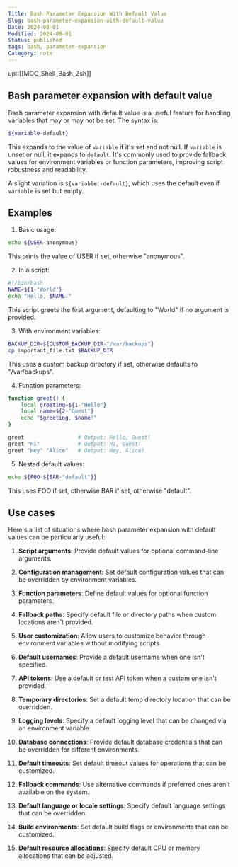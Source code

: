 ```yaml
---
Title: Bash Parameter Expansion With Default Value
Slug: bash-parameter-expansion-with-default-value
Date: 2024-08-01
Modified: 2024-08-01
Status: published
tags: bash, parameter-expansion
Category: note
---
```


up::[[MOC_Shell_Bash_Zsh]]

## Bash parameter expansion with default value

Bash parameter expansion with default value is a useful feature for handling variables that may or may not be set. The syntax is:

```bash
${variable-default}
```

This expands to the value of `variable` if it's set and not null. If `variable` is unset or null, it expands to `default`. It's commonly used to provide fallback values for environment variables or function parameters, improving script robustness and readability.

A slight variation is `${variable:-default}`, which uses the default even if `variable` is set but empty.

## Examples

1. Basic usage:
```bash
echo ${USER-anonymous}
```
This prints the value of USER if set, otherwise "anonymous".

2. In a script:
```bash
#!/bin/bash
NAME=${1-"World"}
echo "Hello, $NAME!"
```
This script greets the first argument, defaulting to "World" if no argument is provided.

3. With environment variables:
```bash
BACKUP_DIR=${CUSTOM_BACKUP_DIR-"/var/backups"}
cp important_file.txt $BACKUP_DIR
```
This uses a custom backup directory if set, otherwise defaults to "/var/backups".

4. Function parameters:
```bash
function greet() {
    local greeting=${1-"Hello"}
    local name=${2-"Guest"}
    echo "$greeting, $name!"
}

greet                 # Output: Hello, Guest!
greet "Hi"            # Output: Hi, Guest!
greet "Hey" "Alice"   # Output: Hey, Alice!
```

5. Nested default values:
```bash
echo ${FOO-${BAR-"default"}}
```
This uses FOO if set, otherwise BAR if set, otherwise "default".

## Use cases

Here's a list of situations where bash parameter expansion with default values can be particularly useful:

1. **Script arguments**: Provide default values for optional command-line arguments.

2. **Configuration management**: Set default configuration values that can be overridden by environment variables.

3. **Function parameters**: Define default values for optional function parameters.

4. **Fallback paths**: Specify default file or directory paths when custom locations aren't provided.

5. **User customization**: Allow users to customize behavior through environment variables without modifying scripts.

6. **Default usernames**: Provide a default username when one isn't specified.

7. **API tokens**: Use a default or test API token when a custom one isn't provided.

8. **Temporary directories**: Set a default temp directory location that can be overridden.

9. **Logging levels**: Specify a default logging level that can be changed via an environment variable.

10. **Database connections**: Provide default database credentials that can be overridden for different environments.

11. **Default timeouts**: Set default timeout values for operations that can be customized.

12. **Fallback commands**: Use alternative commands if preferred ones aren't available on the system.

13. **Default language or locale settings**: Specify default language settings that can be overridden.

14. **Build environments**: Set default build flags or environments that can be customized.

15. **Default resource allocations**: Specify default CPU or memory allocations that can be adjusted.
